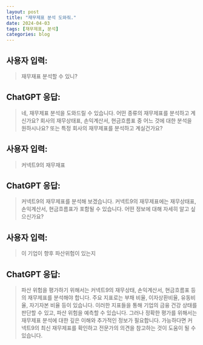 ```yaml
---
layout: post
title: "재무제표 분석 도와줘."
date: 2024-04-03
tags: [재무제표, 분석]
categories: blog
---
```


## 사용자 입력:
> 재무재표 분석할 수 있니?

## ChatGPT 응답:
> 네, 재무제표 분석을 도와드릴 수 있습니다. 어떤 종류의 재무제표를 분석하고 계신가요? 회사의 재무상태표, 손익계산서, 현금흐름표 중 어느 것에 대한 분석을 원하시나요? 또는 특정 회사의 재무제표를 분석하고 계실건가요?

## 사용자 입력:
> 커넥트9의 재무재표

## ChatGPT 응답:
> 커넥트9의 재무제표를 분석해 보겠습니다. 커넥트9의 재무제표에는 재무상태표, 손익계산서, 현금흐름표가 포함될 수 있습니다. 어떤 정보에 대해 자세히 알고 싶으신가요?

## 사용자 입력:
> 이 기업이 향후 파산위험이 있는지

## ChatGPT 응답:
> 파산 위험을 평가하기 위해서는 커넥트9의 재무상태, 손익계산서, 현금흐름표 등의 재무제표를 분석해야 합니다. 주요 지표로는 부채 비율, 이자상환비율, 유동비율, 자기자본 비율 등이 있습니다. 이러한 지표들을 통해 기업의 금융 건강 상태를 판단할 수 있고, 파산 위험을 예측할 수 있습니다. 그러나 정확한 평가를 위해서는 재무제표 분석에 대한 깊은 이해와 추가적인 정보가 필요합니다. 가능하다면 커넥트9의 최신 재무제표를 확인하고 전문가의 의견을 참고하는 것이 도움이 될 수 있습니다.

